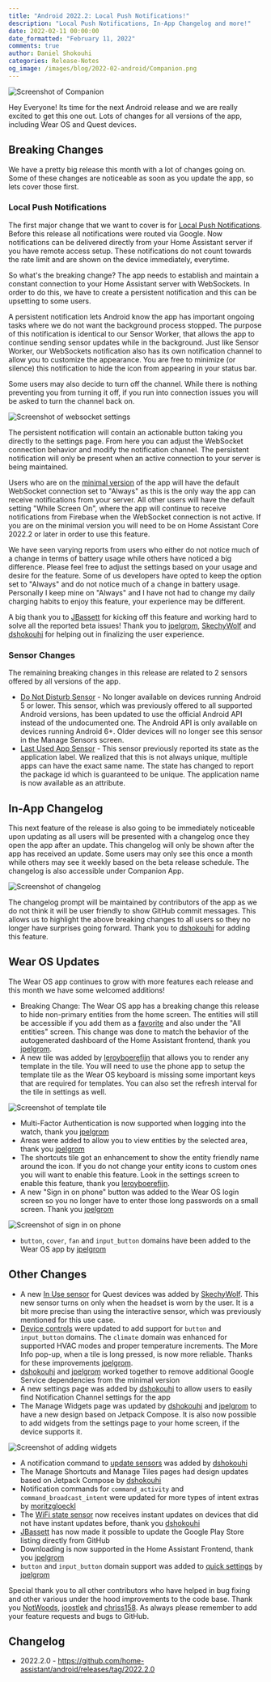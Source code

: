 ```yaml
---
title: "Android 2022.2: Local Push Notifications!"
description: "Local Push Notifications, In-App Changelog and more!"
date: 2022-02-11 00:00:00
date_formatted: "February 11, 2022"
comments: true
author: Daniel Shokouhi
categories: Release-Notes
og_image: /images/blog/2022-02-android/Companion.png
---
```



![Screenshot of Companion](/images/blog/2022-02-android/Companion.png)

Hey Everyone! Its time for the next Android release and we are really excited to get this one out. Lots of changes for all versions of the app, including Wear OS and Quest devices.

## Breaking Changes

We have a pretty big release this month with a lot of changes going on. Some of these changes are noticeable as soon as you update the app, so lets cover those first.

### Local Push Notifications

The first major change that we want to cover is for [Local Push Notifications]. Before this release all notifications were routed via Google. Now notifications can be delivered directly from your Home Assistant server if you have remote access setup. These notifications do not count towards the rate limit and are shown on the device immediately, everytime.

So what's the breaking change? The app needs to establish and maintain a constant connection to your Home Assistant server with WebSockets. In order to do this, we have to create a persistent notification and this can be upsetting to some users.

A persistent notification lets Android know the app has important ongoing tasks where we do not want the background process stopped. The purpose of this notification is identical to our Sensor Worker, that allows the app to continue sending sensor updates while in the background. Just like Sensor Worker, our WebSockets notification also has its own notification channel to allow you to customize the appearance. You are free to minimize (or silence) this notification to hide the icon from appearing in your status bar.

Some users may also decide to turn off the channel. While there is nothing preventing you from turning it off, if you run into connection issues you will be asked to turn the channel back on.

![Screenshot of websocket settings](/images/blog/2022-02-android/websocket_setting.png)

The persistent notification will contain an actionable button taking you directly to the settings page. From here you can adjust the WebSocket connection behavior and modify the notification channel. The persistent notification will only be present when an active connection to your server is being maintained.

Users who are on the [minimal version] of the app will have the default WebSocket connection set to "Always" as this is the only way the app can receive notifications from your server. All other users will have the default setting "While Screen On", where the app will continue to receive notifications from Firebase when the WebSocket connection is not active. If you are on the minimal version you will need to be on Home Assistant Core 2022.2 or later in order to use this feature.

We have seen varying reports from users who either do not notice much of a change in terms of battery usage while others have noticed a big difference. Please feel free to adjust the settings based on your usage and desire for the feature. Some of us developers have opted to keep the option set to "Always" and do not notice much of a change in battery usage. Personally I keep mine on "Always" and I have not had to change my daily charging habits to enjoy this feature, your experience may be different.

A big thank you to [JBassett] for kicking off this feature and working hard to solve all the reported beta issues! Thank you to [jpelgrom], [SkechyWolf] and [dshokouhi] for helping out in finalizing the user experience.

### Sensor Changes

The remaining breaking changes in this release are related to 2 sensors offered by all versions of the app.

*  [Do Not Disturb Sensor] - No longer available on devices running Android 5 or lower. This sensor, which was previously offered to all supported Android versions, has been updated to use the official Android API instead of the undocumented one. The Android API is only available on devices running Android 6+. Older devices will no longer see this sensor in the Manage Sensors screen.
*  [Last Used App Sensor] - This sensor previously reported its state as the application label. We realized that this is not always unique, multiple apps can have the exact same name. The state has changed to report the package id which is guaranteed to be unique. The application name is now available as an attribute.

## In-App Changelog

This next feature of the release is also going to be immediately noticeable upon updating as all users will be presented with a changelog once they open the app after an update. This changelog will only be shown after the app has received an update. Some users may only see this once a month while others may see it weekly based on the beta release schedule. The changelog is also accessible under Companion App.

![Screenshot of changelog](/images/blog/2022-02-android/changelog.png)

The changelog prompt will be maintained by contributors of the app as we do not think it will be user friendly to show GitHub commit messages. This allows us to highlight the above breaking changes to all users so they no longer have surprises going forward. Thank you to [dshokouhi] for adding this feature.

## Wear OS Updates

The Wear OS app continues to grow with more features each release and this month we have some welcomed additions!

*  Breaking Change: The Wear OS app has a breaking change this release to hide non-primary entities from the home screen. The entities will still be accessible if you add them as a [favorite] and also under the "All entities" screen. This change was done to match the behavior of the autogenerated dashboard of the Home Assistant frontend, thank you [jpelgrom].
*  A new tile was added by [leroyboerefijn] that allows you to render any template in the tile. You will need to use the phone app to setup the template tile as the Wear OS keyboard is missing some important keys that are required for templates. You can also set the refresh interval for the tile in settings as well.

![Screenshot of template tile](/images/blog/2022-02-android/template_tile.png)

*  Multi-Factor Authentication is now supported when logging into the watch, thank you [jpelgrom]
*  Areas were added to allow you to view entities by the selected area, thank you [jpelgrom]
*  The shortcuts tile got an enhancement to show the entity friendly name around the icon. If you do not change your entity icons to custom ones you will want to enable this feature. Look in the settings screen to enable this feature, thank you [leroyboerefijn].
*  A new "Sign in on phone" button was added to the Wear OS login screen so you no longer have to enter those long passwords on a small screen. Thank you [jpelgrom]

![Screenshot of sign in on phone](/images/blog/2022-02-android/sign_in_on_phone.png)

*  `button`, `cover`, `fan` and `input_button` domains have been added to the Wear OS app by [jpelgrom]

## Other Changes

*  A new [In Use sensor] for Quest devices was added by [SkechyWolf]. This new sensor turns on only when the headset is worn by the user. It is a bit more precise than using the interactive sensor, which was previously mentioned for this use case.
*  [Device controls] were updated to add support for `button` and `input_button` domains. The `climate` domain was enhanced for supported HVAC modes and proper temperature increments. The More Info pop-up, when a tile is long pressed, is now more reliable. Thanks for these improvements [jpelgrom].
*  [dshokouhi] and [jpelgrom] worked together to remove additional Google Service dependencies from the minimal version
*  A new settings page was added by [dshokouhi] to allow users to easily find Notification Channel settings for the app
*  The Manage Widgets page was updated by [dshokouhi] and [jpelgrom] to have a new design based on Jetpack Compose. It is also now possible to add widgets from the settings page to your home screen, if the device supports it.

![Screenshot of adding widgets](/images/blog/2022-02-android/add_widget.png)

*  A notification command to [update sensors] was added by [dshokouhi]
*  The Manage Shortcuts and Manage Tiles pages had design updates based on Jetpack Compose by [dshokouhi]
*  Notification commands for `command_activity` and `command_broadcast_intent` were updated for more types of intent extras by [moritzgloeckl]
*  The [WiFi state sensor] now receives instant updates on devices that did not have instant updates before, thank you [dshokouhi]
*  [JBassett] has now made it possible to update the Google Play Store listing directly from GitHub
*  Downloading is now supported in the Home Assistant Frontend, thank you [jpelgrom]
*  `button` and `input_button` domain support was added to [quick settings] by [jpelgrom]

Special thank you to all other contributors who have helped in bug fixing and other various under the hood improvements to the code base. Thank you [NotWoods], [joostlek] and [chriss158]. As always please remember to add your feature requests and bugs to GitHub.

## Changelog

- 2022.2.0 - https://github.com/home-assistant/android/releases/tag/2022.2.0


[dshokouhi]: https://github.com/dshokouhi
[JBassett]: https://github.com/JBassett
[SkechyWolf]: https://github.com/SkechyWolf
[jpelgrom]: https://github.com/jpelgrom
[NotWoods]: https://github.com/NotWoods
[joostlek]: https://github.com/joostlek
[chriss158]: https://github.com/chriss158
[leroyboerefijn]: https://github.com/leroyboerefijn
[moritzgloeckl]: https://github.com/moritzgloeckl
[announced]: https://blogs.windows.com/windows-insider/2021/10/20/introducing-android-apps-on-windows-11-to-windows-insiders/
[Last Used App]: https://companion.home-assistant.io/docs/core/sensors#last-used-app-sensor
[minimal version]: https://companion.home-assistant.io/docs/core/android-flavors
[Firebase]: https://companion.home-assistant.io/docs/notifications/notification-details
[Local Push Notifications]: https://companion.home-assistant.io/docs/notifications/notification-local
[Last Used App Sensor]: https://companion.home-assistant.io/docs/core/sensors#last-used-app-sensor
[Do Not Disturb Sensor]: https://companion.home-assistant.io/docs/core/sensors#do-not-disturb-sensor
[In Use sensor]: https://companion.home-assistant.io/docs/oculus-quest/#sensor-list
[Device controls]: https://companion.home-assistant.io/docs/integrations/android-power-menu
[quick settings]: https://companion.home-assistant.io/docs/integrations/android-quick-settings
[WiFi state sensor]: https://companion.home-assistant.io/docs/core/sensors#connection-type-sensor
[update sensors]: https://companion.home-assistant.io/docs/notifications/notification-commands#update-sensors
[favorite]: https://companion.home-assistant.io/docs/wear-os/#favorites